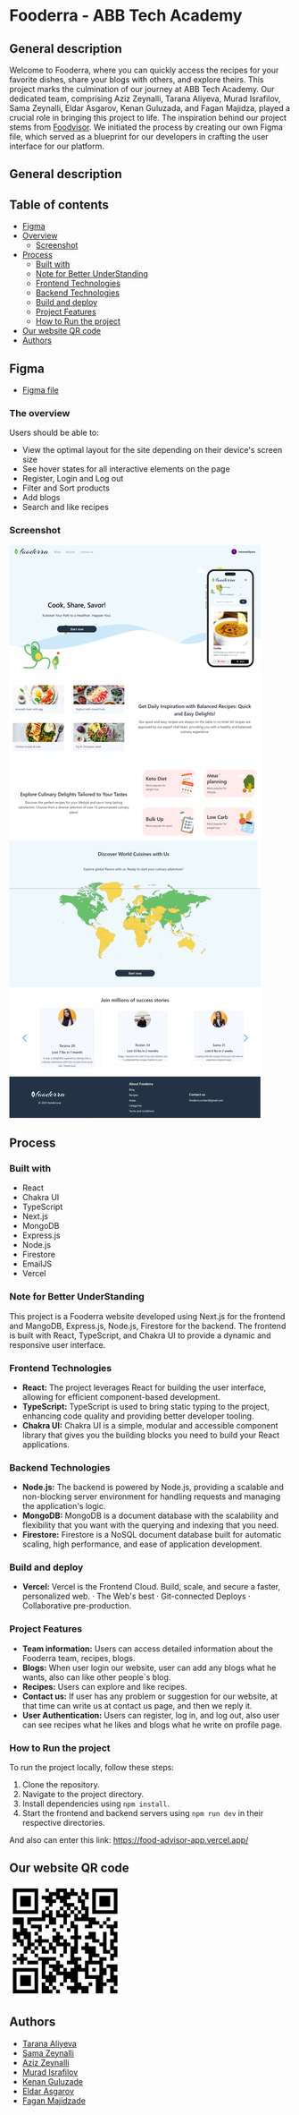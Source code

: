 
# Fooderra - ABB Tech Academy

## General description

Welcome to Fooderra, where you can quickly access the recipes for your favorite dishes, share your blogs with others, and explore theirs. This project marks the culmination of our journey at ABB Tech Academy. Our dedicated team, comprising Aziz Zeynalli, Tarana Aliyeva, Murad Israfilov, Sama Zeynalli, Eldar Asgarov, Kenan Guluzada, and Fagan Majidza, played a crucial role in bringing this project to life. The inspiration behind our project stems from [Foodvisor](https://www.foodvisor.io/en/). We initiated the process by creating our own Figma file, which served as a blueprint for our developers in crafting the user interface for our platform.

## General description

## Table of contents

- [Figma](#figma)
- [Overview](#overview)
    - [Screenshot](#screenshot)
- [Process](#process)
    - [Built with](#built-with)
    - [Note for Better UnderStanding](#note-for-better-underStanding)
    - [Frontend Technologies](#frontend-technologies)
    - [Backend Technologies](#backend-bechnologies)
    - [Build and deploy](#build-and-deploy)
    - [Project Features](#project-features)
    - [How to Run the project](#how-to-run-the-project)
- [Our website QR code](#our-website-qr-code)
- [Authors](#authors)

## Figma 
- [Figma file](https://www.figma.com/file/Wh8ksiPhbdWPdTlOYNPXKi/Foodvisor?type=design&node-id=0-1&mode=design&t=klOBaG32m9PoLwOw-0)

### The overview

Users should be able to:

- View the optimal layout for the site depending on their device's screen size
- See hover states for all interactive elements on the page
- Register, Login and Log out
- Filter and Sort products
- Add blogs
- Search and like recipes

### Screenshot

![homepage](./public/images/MergedImages%20(1).png)

## Process

### Built with
- React
- Chakra UI
- TypeScript
- Next.js
- MongoDB
- Express.js
- Node.js
- Firestore
- EmailJS
- Vercel

### Note for Better UnderStanding
This project is a Fooderra website developed using Next.js for the frontend and MangoDB, Express.js, Node.js, Firestore for the backend. The frontend is built with React, TypeScript, and Chakra UI to provide a dynamic and responsive user interface.

### Frontend Technologies
- **React:** The project leverages React for building the user interface, allowing for efficient component-based development.
- **TypeScript:** TypeScript is used to bring static typing to the project, enhancing code quality and providing better developer tooling.
- **Chakra UI:** Chakra UI is a simple, modular and accessible component library that gives you the building blocks you need to build your React applications.

### Backend Technologies
- **Node.js:** The backend is powered by Node.js, providing a scalable and non-blocking server environment for handling requests and managing the application's logic.
- **MongoDB:** MongoDB is a document database with the scalability and flexibility that you want with the querying and indexing that you need.
- **Firestore:** Firestore is a NoSQL document database built for automatic scaling, high performance, and ease of application development.  

### Build and deploy
- **Vercel:** Vercel is the Frontend Cloud. Build, scale, and secure a faster, personalized web. · The Web's best · Git-connected Deploys · Collaborative pre-production.

### Project Features
- **Team information:** Users can access detailed information about the Fooderra team, recipes, blogs.
- **Blogs:** When user login our website, user can add any blogs what he wants, also can like other people`s blog.
- **Recipes:** Users can explore and like recipes.
- **Contact us:** If user has any problem or suggestion for our website, at that time can write us at contact us page, and then we reply it.
- **User Authentication:** Users can register, log in, and log out, also user can see recipes what he likes and blogs what he write on profile page.

### How to Run the project

To run the project locally, follow these steps:
1. Clone the repository.
2. Navigate to the project directory.
3. Install dependencies using `npm install`.
4. Start the frontend and backend servers using `npm run dev` in their respective directories.
 
And also can enter this link: 
https://food-advisor-app.vercel.app/

## Our website QR code

<img src="./public/images/Untitled%201.png" alt="QR code" width="200" height="200">

## Authors
- [Tarana Aliyeva](https://www.linkedin.com/in/tarana-aliyeva/)
- [Sama Zeynalli](https://www.linkedin.com/in/sama-zeynalli/)
- [Aziz Zeynalli](https://www.linkedin.com/in/aziz-zeynalli/)
- [Murad Israfilov](https://www.linkedin.com/in/muradisrafilov/)
- [Kenan Guluzade](https://www.linkedin.com/in/kenan-guluzade/)
- [Eldar Asgarov](https://www.linkedin.com/in/eldar-asgarov/)
- [Fagan Majidzade](https://www.linkedin.com/in/fagan-majidzada-a690a0162/)

